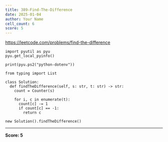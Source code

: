 ```yaml
---
title: 389-Find-The-Difference
date: 2025-01-04
author: Your Name
cell_count: 6
score: 5
---
```


https://leetcode.com/problems/find-the-difference


```
import pyutil as pyu
pyu.get_local_pyinfo()
```


```
print(pyu.ps2("python-dotenv"))
```


```
from typing import List
```


```
class Solution:
  def findTheDifference(self, s: str, t: str) -> str:
    count = Counter(s)

    for i, c in enumerate(t):
      count[c] -= 1
      if count[c] == -1:
        return c
```


```
new Solution().findTheDifference()
```


---
**Score: 5**